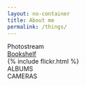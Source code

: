 ```yaml
---
layout: no-container
title: About me
permalink: /things/
---
```



<div class="thing-title">
  <div class="title-slot"> Photostream </div>
  <div class="title-slot"> <a href="#book"> Bookshelf </a></div>
</div>

<div class="photo">
  {% include flickr.html %}
</div>

<div class="thing-category">
  <div class="category-slot">ALBUMS</div>
  <div class="category-slot">CAMERAS</div>
</div>

<!-- <div id="book">
  <h1> Reading List </h1>
</div> -->

